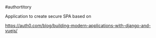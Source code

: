 #authortitory

Application to create secure SPA based on 

https://auth0.com/blog/building-modern-applications-with-django-and-vuejs/
